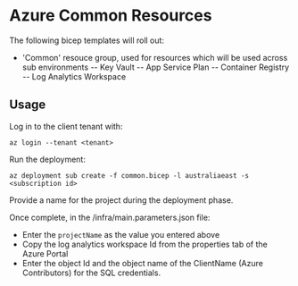 # Azure Common Resources

The following bicep templates will roll out:

* 'Common' resouce group, used for resources which will be used across sub environments
 -- Key Vault
 -- App Service Plan
 -- Container Registry
 -- Log Analytics Workspace
 
 
 ## Usage
 
 Log in to the client tenant with:
 
 `az login --tenant <tenant>`
 
Run the deployment:

 `az deployment sub create -f common.bicep -l australiaeast -s <subscription id>`
 
 Provide a name for the project during the deployment phase.

 Once complete, in the /infra/main.parameters.json file:
 * Enter the `projectName` as the value you entered above
 * Copy the log analytics workspace Id from the properties tab of the Azure Portal
 * Enter the object Id and the object name of the ClientName (Azure Contributors) for the SQL credentials.

 
